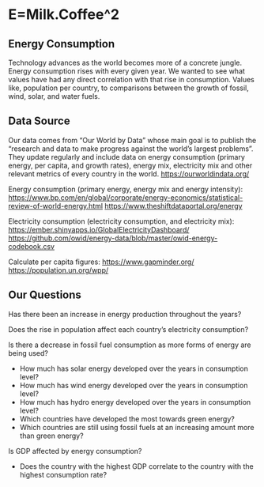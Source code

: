 # E=Milk.Coffee^2

## Energy Consumption

Technology advances as the world becomes more of a concrete jungle. Energy consumption rises with every given year. We wanted to see what values have had any direct correlation with that rise in consumption. Values like, population per country, to comparisons between the growth of fossil, wind, solar, and water fuels. 


## Data Source

Our data comes from “Our World by Data” whose main goal is to publish the “research and data to make progress against the world’s largest problems”. They update regularly and include data on energy consumption (primary energy, per capita, and growth rates), energy mix, electricity mix and other relevant metrics of every country in the world.
https://ourworldindata.org/

Energy consumption (primary energy, energy mix and energy intensity): 
https://www.bp.com/en/global/corporate/energy-economics/statistical-review-of-world-energy.html
https://www.theshiftdataportal.org/energy

Electricity consumption (electricity consumption, and electricity mix): 
https://ember.shinyapps.io/GlobalElectricityDashboard/
https://github.com/owid/energy-data/blob/master/owid-energy-codebook.csv


Calculate per capita figures: 
https://www.gapminder.org/
https://population.un.org/wpp/


## Our Questions

Has there been an increase in energy production throughout the years?

Does the rise in population affect each country’s electricity consumption?

Is there a decrease in fossil fuel consumption as more forms of energy are being used?

 - How much has solar energy developed over the years in consumption level?
 - How much has wind energy developed over the years in consumption level?
 - How much has hydro energy developed over the years in consumption level?
 - Which countries have developed the most towards green energy?
 - Which countries are still using fossil fuels at an increasing amount more than green energy?

Is GDP affected by energy consumption?

 - Does the country with the highest GDP correlate to the country with the highest consumption rate?
